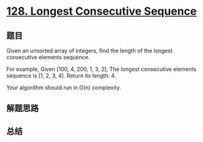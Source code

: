 # [128. Longest Consecutive Sequence](https://leetcode.com/problems/longest-consecutive-sequence/)

## 题目

        
Given an unsorted array of integers, find the length of the longest consecutive elements sequence.


For example,
Given [100, 4, 200, 1, 3, 2],
The longest consecutive elements sequence is [1, 2, 3, 4]. Return its length: 4.


Your algorithm should run in O(n) complexity.

      

## 解题思路


## 总结


